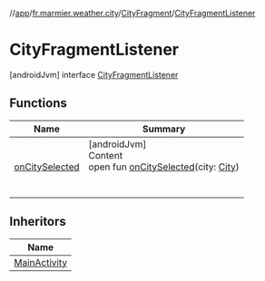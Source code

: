 //[app](../../../../index.md)/[fr.marmier.weather.city](../../index.md)/[CityFragment](../index.md)/[CityFragmentListener](index.md)



# CityFragmentListener  
 [androidJvm] interface [CityFragmentListener](index.md)   


## Functions  
  
|  Name |  Summary | 
|---|---|
| <a name="fr.marmier.weather.city/CityFragment.CityFragmentListener/onCitySelected/#fr.marmier.weather.city.City/PointingToDeclaration/"></a>[onCitySelected](on-city-selected.md)| <a name="fr.marmier.weather.city/CityFragment.CityFragmentListener/onCitySelected/#fr.marmier.weather.city.City/PointingToDeclaration/"></a>[androidJvm]  <br>Content  <br>open fun [onCitySelected](on-city-selected.md)(city: [City](../../-city/index.md))  <br><br><br>|


## Inheritors  
  
|  Name | 
|---|
| <a name="fr.marmier.weather.city/MainActivity///PointingToDeclaration/"></a>[MainActivity](../../-main-activity/index.md)|

